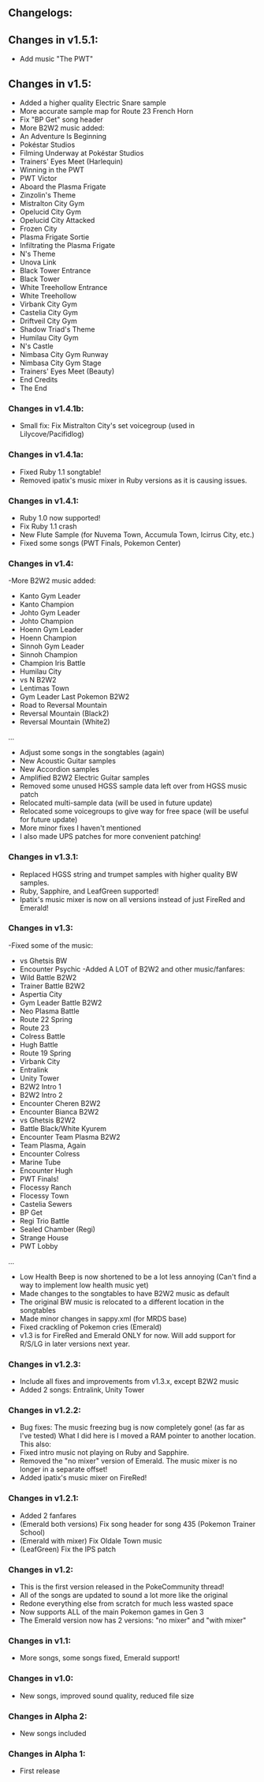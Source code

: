 ## Changelogs:

## Changes in v1.5.1:
- Add music "The PWT"

## Changes in v1.5:
- Added a higher quality Electric Snare sample
- More accurate sample map for Route 23 French Horn
- Fix "BP Get" song header
- More B2W2 music added:
- An Adventure Is Beginning
- Pokéstar Studios
- Filming Underway at Pokéstar Studios
- Trainers' Eyes Meet (Harlequin)
- Winning in the PWT
- PWT Victor
- Aboard the Plasma Frigate
- Zinzolin's Theme
- Mistralton City Gym
- Opelucid City Gym
- Opelucid City Attacked
- Frozen City
- Plasma Frigate Sortie
- Infiltrating the Plasma Frigate
- N's Theme
- Unova Link
- Black Tower Entrance 
- Black Tower
- White Treehollow Entrance 
- White Treehollow
- Virbank City Gym
- Castelia City Gym 
- Driftveil City Gym 
- Shadow Triad's Theme 
- Humilau City Gym
- N's Castle 
- Nimbasa City Gym Runway 
- Nimbasa City Gym Stage
- Trainers' Eyes Meet (Beauty)
- End Credits
- The End 

### Changes in v1.4.1b:
- Small fix: Fix Mistralton City's set voicegroup (used in Lilycove/Pacifidlog)

### Changes in v1.4.1a:
- Fixed Ruby 1.1 songtable!
- Removed ipatix's music mixer in Ruby versions as it is causing issues.

### Changes in v1.4.1:
- Ruby 1.0 now supported!
- Fix Ruby 1.1 crash
- New Flute Sample (for Nuvema Town, Accumula Town, Icirrus City, etc.)
- Fixed some songs (PWT Finals, Pokemon Center)

### Changes in v1.4:
-More B2W2 music added:
- Kanto Gym Leader 
- Kanto Champion 
- Johto Gym Leader 
- Johto Champion 
- Hoenn Gym Leader 
- Hoenn Champion
- Sinnoh Gym Leader
- Sinnoh Champion 
- Champion Iris Battle 
- Humilau City 
- vs N B2W2 
- Lentimas Town 
- Gym Leader Last Pokemon B2W2 
- Road to Reversal Mountain 
- Reversal Mountain (Black2) 
- Reversal Mountain (White2) 

...

- Adjust some songs in the songtables (again)
- New Acoustic Guitar samples
- New Accordion samples
- Amplified B2W2 Electric Guitar samples
- Removed some unused HGSS sample data left over from HGSS music patch
- Relocated multi-sample data (will be used in future update)
- Relocated some voicegroups to give way for free space (will be useful for future update)
- More minor fixes I haven't mentioned
- I also made UPS patches for more convenient patching! 

### Changes in v1.3.1:
- Replaced HGSS string and trumpet samples with higher quality BW samples.
- Ruby, Sapphire, and LeafGreen supported!
- Ipatix's music mixer is now on all versions instead of just FireRed and Emerald!

### Changes in v1.3:
-Fixed some of the music:
- vs Ghetsis BW
- Encounter Psychic
-Added A LOT of B2W2 and other music/fanfares:
- Wild Battle B2W2 
- Trainer Battle B2W2 
- Aspertia City 
- Gym Leader Battle B2W2 
- Neo Plasma Battle 
- Route 22 Spring 
- Route 23
- Colress Battle 
- Hugh Battle 
- Route 19 Spring 
- Virbank City 
- Entralink 
- Unity Tower 
- B2W2 Intro 1 
- B2W2 Intro 2 
- Encounter Cheren B2W2 
- Encounter Bianca B2W2 
- vs Ghetsis B2W2 
- Battle Black/White Kyurem 
- Encounter Team Plasma B2W2 
- Team Plasma, Again 
- Encounter Colress
- Marine Tube
- Encounter Hugh
- PWT Finals!
- Flocessy Ranch
- Flocessy Town
- Castelia Sewers
- BP Get
- Regi Trio Battle
- Sealed Chamber (Regi)
- Strange House
- PWT Lobby

...

- Low Health Beep is now shortened to be a lot less annoying
(Can't find a way to implement low health music yet)
- Made changes to the songtables to have B2W2 music as default
- The original BW music is relocated to a different location in the songtables
- Made minor changes in sappy.xml (for MRDS base)
- Fixed crackling of Pokemon cries (Emerald)
- v1.3 is for FireRed and Emerald ONLY for now. Will add support for R/S/LG in later versions next year.

### Changes in v1.2.3:
- Include all fixes and improvements from v1.3.x, except B2W2 music
- Added 2 songs: Entralink, Unity Tower

### Changes in v1.2.2:
- Bug fixes: The music freezing bug is now completely gone! (as far as I've tested)
What I did here is I moved a RAM pointer to another location. This also:
- Fixed intro music not playing on Ruby and Sapphire.
- Removed the "no mixer" version of Emerald. The music mixer is no longer in a separate offset!
- Added ipatix's music mixer on FireRed!

### Changes in v1.2.1:
- Added 2 fanfares
- (Emerald both versions) Fix song header for song 435 (Pokemon Trainer School)
- (Emerald with mixer) Fix Oldale Town music
- (LeafGreen) Fix the IPS patch

### Changes in v1.2:
- This is the first version released in the PokeCommunity thread!
- All of the songs are updated to sound a lot more like the original
- Redone everything else from scratch for much less wasted space
- Now supports ALL of the main Pokemon games in Gen 3
- The Emerald version now has 2 versions: "no mixer" and "with mixer"

### Changes in v1.1:
- More songs, some songs fixed, Emerald support!

### Changes in v1.0:
- New songs, improved sound quality, reduced file size

### Changes in Alpha 2:
- New songs included

### Changes in Alpha 1:
- First release
